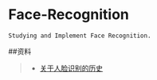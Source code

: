 # Face-Recognition
    Studying and Implement Face Recognition.
##资料<br>
>* [关于人脸识别的历史](https://mp.weixin.qq.com/s/_lMCUBhFc-vwUzA77OHckg)<br>
